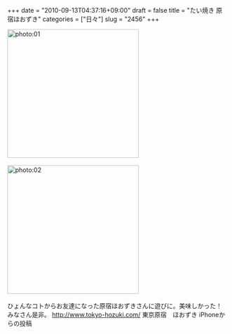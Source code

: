 +++
date = "2010-09-13T04:37:16+09:00"
draft = false
title = "たい焼き 原宿ほおずき"
categories = ["日々"]
slug = "2456"
+++

<div align="left"><a href="http://ieiri.net/wordpress/wp-content/uploads/ameblo/blog_import_4f7a3a2c8be1e.jpg"><img src="http://ieiri.net/wordpress/wp-content/uploads/ameblo/blog_import_4f7a3a2c8be1e.jpg" alt="photo:01" width="300" height="293" border="0" /></a></div><br clear="all" />
<div align="left"><a href="http://ieiri.net/wordpress/wp-content/uploads/ameblo/blog_import_4f7a3a2d46f14.jpg"><img src="http://ieiri.net/wordpress/wp-content/uploads/ameblo/blog_import_4f7a3a2d46f14.jpg" alt="photo:02" width="300" height="293" border="0" /></a></div><br clear="all" />
ひょんなコトからお友達になった原宿ほおずきさんに遊びに。美味しかった！
みなさん是非。
<a href="http://www.tokyo-hozuki.com/" target="_blank">http://www.tokyo-hozuki.com/</a>
東京原宿　ほおずき
iPhoneからの投稿
